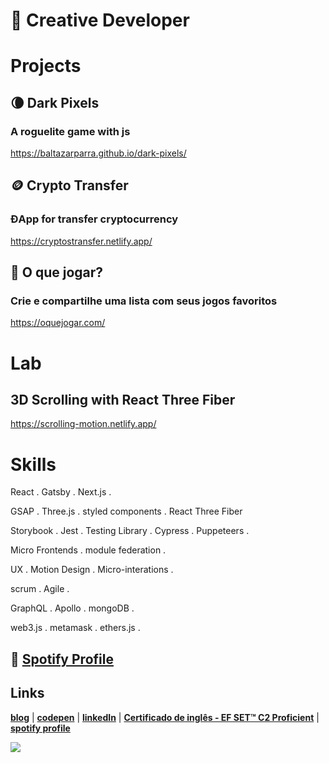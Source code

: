 # :city_sunset: Creative Developer
# Projects

## 🌘 Dark Pixels

### A roguelite game with js

https://baltazarparra.github.io/dark-pixels/

## 🪙 Crypto Transfer

### ĐApp for transfer cryptocurrency

https://cryptostransfer.netlify.app/

## 👾 O que jogar?

### Crie e compartilhe uma lista com seus jogos favoritos

https://oquejogar.com/

# Lab

## 3D Scrolling with React Three Fiber

https://scrolling-motion.netlify.app/

# Skills

React . Gatsby . Next.js . 

GSAP . Three.js . styled components . React Three Fiber

Storybook . Jest . Testing Library . Cypress . Puppeteers .

Micro Frontends . module federation . 

UX . Motion Design . Micro-interations . 

scrum . Agile . 

GraphQL . Apollo . mongoDB .

web3.js . metamask . ethers.js .

## 🎹 [Spotify Profile](https://open.spotify.com/artist/5lgem0AFESB7PQ4GRg67CX?si=1mHXRfcPQvmXg9kJZO589Q)

## Links
[**blog**](https://baltazarparra.github.io/) | [**codepen**](https://codepen.io/baltazarparra) | [**linkedIn**](https://www.linkedin.com/in/baltazarparra/) | [**Certificado de inglês - EF SET™ C2 Proficient**](https://www.efset.org/cert/Mj458s) | [**spotify profile**](https://open.spotify.com/artist/5lgem0AFESB7PQ4GRg67CX?si=1mHXRfcPQvmXg9kJZO589Q)

<img align='left' src="https://media.giphy.com/media/QH3ICOUXvsEqSWjMmF/giphy.gif">
